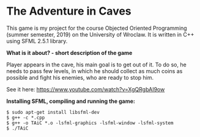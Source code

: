 # The Adventure in Caves

This game is my project for the course Objected Oriented Programming (summer semester, 2019) on the University of Wroclaw. It is written in C++ using SFML 2.5.1 library.

**What is it about? - short description of the game**

Player appears in the cave, his main goal is to get out of it. To do so, he needs to pass few levels, in which he should collect as much coins as possible and fight his enemies, who are ready to stop him.

See it here: https://www.youtube.com/watch?v=XgQRgbAI9ow


**Installing SFML, compiling and running the game:**
```
$ sudo apt-get install libsfml-dev
$ g++ -c *.cpp 
$ g++ -o TAiC *.o -lsfml-graphics -lsfml-window -lsfml-system
$ ./TAiC
```
